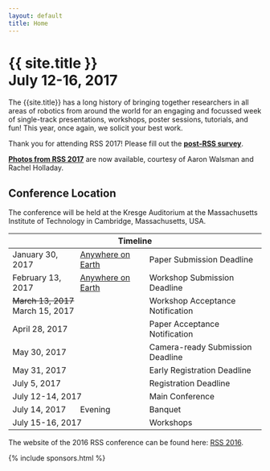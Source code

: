 ```yaml
---
layout: default
title: Home
---
```


<h1 class="page-title">{{ site.title }}<br>
July 12-16, 2017</h1>

The {{site.title}} has a long history of bringing together researchers in all
areas of robotics from around the world for an engaging and focussed week of
single-track presentations, workshops, poster sessions, tutorials, and fun!
This year, once again, we solicit your best work.

Thank you for attending RSS 2017! Please fill out the **[post-RSS
survey](https://cornell.qualtrics.com/jfe/form/SV_0i8pWkBCWGu57al)**.

**[Photos from RSS 2017](https://goo.gl/j9F1Mx)** are now available, courtesy
of Aaron Walsman and Rachel Holladay.

## Conference Location

The conference will be held at the Kresge Auditorium at the Massachusetts
Institute of Technology in Cambridge, Massachusetts, USA.

<table class="table">
    <thead>
      <tr>
        <th colspan="3">Timeline</th>
      </tr>
    </thead>
    <tbody>
      <tr class="grayout">
        <td>January 30, 2017</td>
        <td><a href="https://time.is/Anywhere_on_Earth" class="grayout">Anywhere on Earth</a></td>
        <td>Paper Submission Deadline</td>
      </tr>
      <tr class="grayout">
        <td>February 13, 2017</td>
        <td><a href="https://time.is/Anywhere_on_Earth" class="grayout">Anywhere on Earth</a></td>
        <td>Workshop Submission Deadline</td>
      </tr>
      <tr class="grayout">
      <td colspan="2"><s>March 13, 2017</s><br>March 15, 2017</td>
        <td>Workshop Acceptance Notification</td>
      </tr>
      <tr class="grayout">
        <td colspan="2">April 28, 2017</td>
        <td>Paper Acceptance Notification</td>
      </tr>
      <tr class="grayout">
        <td colspan="2">May 30, 2017</td>
        <td>Camera-ready Submission Deadline</td>
      </tr>
      <tr class="grayout">
        <td colspan="2">May 31, 2017</td>
        <td>Early Registration Deadline</td>
      </tr>
      <tr class="grayout">
        <td colspan="2">July 5, 2017</td>
        <td>Registration Deadline</td>
      </tr>
      <tr class="grayout">
        <td colspan="2">July 12-14, 2017</td>
        <td>Main Conference</td>
      </tr>
      <tr class="grayout">
        <td>July 14, 2017</td>
        <td>Evening</td>
        <td>Banquet</td>
      </tr>
      <tr class="grayout">
        <td colspan="2">July 15-16, 2017</td>
        <td>Workshops</td>
      </tr>
    </tbody>
  </table>

  The website of the 2016 RSS conference can be found here: [RSS 2016](http://rss2016.engin.umich.edu/).

{% include sponsors.html %}
